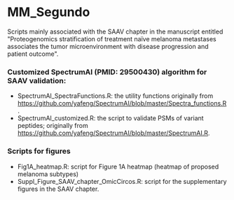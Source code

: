# MM_Segundo

Scripts mainly associated with the SAAV chapter in the manuscript entitled "Proteogenomics stratification of treatment naïve melanoma metastases associates the tumor microenvironment with disease progression and patient outcome".

### Customized SpectrumAI (PMID: 29500430) algorithm for SAAV validation:
 - SpectrumAI_SpectraFunctions.R: the utility functions originally from https://github.com/yafeng/SpectrumAI/blob/master/Spectra_functions.R.
 - SpectrumAI_customized.R: the script to validate PSMs of variant peptides; originally from https://github.com/yafeng/SpectrumAI/blob/master/SpectrumAI.R. 

### Scripts for figures
 - Fig1A_heatmap.R: script for Figure 1A heatmap (heatmap of proposed melanoma subtypes)
 - Suppl_Figure_SAAV_chapter_OmicCircos.R: script for the supplementary figures in the SAAV chapter.

